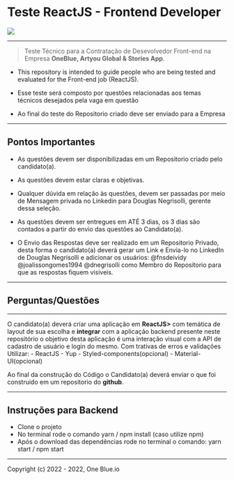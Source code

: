 # **Teste ReactJS - Frontend Developer** 

<img src="https://i.imgur.com/BssBbbX.png" />
<hr>

> Teste Técnico para a Contratação de Desevolvedor Front-end na Empresa **OneBlue, Artyou Global & Stories App**. 

* This repository is intended to guide people who are being tested and evaluated for the Front-end job (ReactJS).

* Esse teste será composto por questões relacionadas aos temas técnicos desejados pela vaga em questão

* Ao final do teste do Repositorio criado deve ser enviado para a Empresa
<hr>

## **Pontos Importantes**
- As questões devem ser disponibilizadas em um Repositorio criado pelo candidato(a).

- As questões devem estar claras e objetivas.

- Qualquer dúvida em relação às questões, devem ser passadas por meio de Mensagem privada no Linkedin para Douglas Negrisolli, gerente dessa seleção.

- As questões devem ser entregues em ATÉ 3 dias, os 3 dias são contados a partir do envio das questões ao Candidato(a).

- O Envio das Respostas deve ser realizado em um Repositorio Privado, desta forma o candidato(a) deverá gerar um Link e Envia-lo no LinkedIn de Douglas Negrisolli e adicionar os usuários: @fnsdeividy @joalissongomes1994 @dnegrisolli como Membro do Repositorio para que as respostas fiquem visiveis.

<hr>


## **Perguntas/Questões**

<hr>
O candidato(a) deverá criar uma aplicação em <b>ReactJS></b> com temática de layout de sua escolha e <b>integrar</b> com a aplicação backend presente neste repositório
o objetivo desta aplicação é uma interação visual com a API de cadastro de usuário e login do mesmo. Com trativas de erros e validações
Utilizar:
- ReactJS
- Yup
- Styled-components(opcional)
- Material-UI(opcional)

Ao final da construção do Código o Candidato(a) deverá enviar o que foi construido em um repositorio do <b>github</b>. 

<hr>

## **Instruções para Backend**
- Clone o projeto
- No terminal rode o comando yarn / npm install (caso utilize npm)
- Após o download das dependências rode no terminal o comando: yarn start / npm start


<hr>
Copyright (c) 2022 - 2022, One Blue.io
